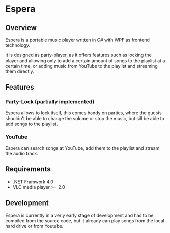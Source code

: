 # Espera

## Overview

Espera is a portable music player written in C# with WPF as frontend technology.

It is designed as party-player, as it offers features such as locking the player and allowing only to add a certain amount of songs to the playlist at a certain time, or adding music from YouTube to the playlist and streaming them directly.

## Features

### Party-Lock (partially implemented)

Espera allows to lock itself, this comes handy on parties, where the guests shouldn't be able to change the volume or stop the music, but sill be able to add songs to the playlist.

### YouTube

Espera can search songs at YouTube, add them to the playlist and stream the audio track.

## Requirements

 - .NET Framwork 4.0
 - VLC media player >= 2.0

## Development
 
 Espera is currently in a verly early stage of development and has to be compiled from the source code, but it already can play songs from the local hard drive or from Youtube.